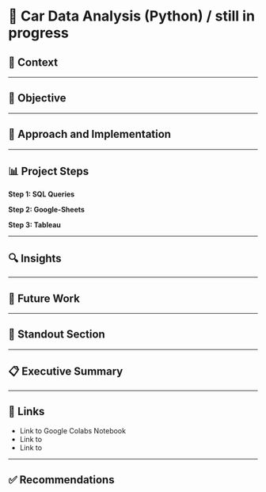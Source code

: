 # 🚗 **Car Data Analysis (Python)** / still in progress

## 📄 Context

---

## 🎯 Objective

---

## 🚀 Approach and Implementation

---

## 📊 Project Steps

**Step 1: SQL Queries**

  
**Step 2: Google-Sheets**


**Step 3: Tableau**  

---

## 🔍 Insights

---

## 🔮 Future Work

---

## 🌟 Standout Section

---

## 📋 Executive Summary

---

## 🔗 Links
* Link to Google Colabs Notebook
* Link to 
* Link to 

---

## ✅ Recommendations













